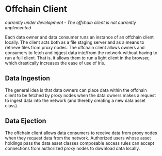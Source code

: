 # Offchain Client

*currently under development - The offchain client is not currently implemented*

Each data owner and data consumer runs an instance of an offchain client locally. The client acts both as a file staging server and as a means to retrieve files from proxy nodes. The offchain client allows owners and consumers to fetch and injgest data into/from the network without having to run a full client. That is, it allows them to run a light client in the browser, which drastically increases the ease of use of Iris.

## Data Ingestion

The general idea is that data owners can place data within the offchain client to be fetched by proxy nodes when the data owners makes a request to ingest data into the network (and thereby creating a new data asset class).

## Data Ejection

The offchain client allows data consumers to receive data from proxy nodes when they request data from the network. Authorized users whose asset holdings pass the data asset classes composable access rules can accept connections from authorized proxy nodes to download data locally.
